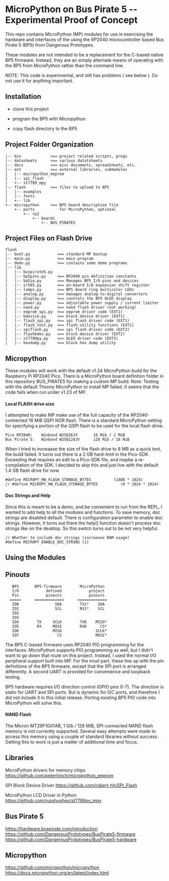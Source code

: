 # MicroPython on Bus Pirate 5 -- Experimental Proof of Concept


This repo contains MicroPython (MP) modules for use in exercising the
hardware and interfaces of the using the RP2040 microcontroller based
Bus Pirate 5 (BP5) from Dangerous Prototypes.

These modules are not intended to be a replacement for the C-based
native BP5 firmware. Instead, they are an simply alternate means of 
operating with the BP5 from MicroPython rather than the command line. 

NOTE: This code is experimental, and still has problems ( see below ). 
Do not use it for anything important.

## Installation

* clone this project

* program the BP5 with Micropython

* copy flash directory to the BP5 


## Project Folder Organization



```
|-- bin             <== project related scripts, progs
|-- datasheets      <== various datatsheets
|-- docs            <== misc documents, spreadsheets, etc.
|-- ext             <== external libraries, submodules
|   |-- micropython_eeprom
|   |-- spi_flash
|   +-- st7789_mpy
|-- flash           <== files to upload to BP5
|   |-- examples
|   |-- fonts
|   +-- lib
+-- micropython     <== BP5 board description file
    +-- ports           for MicroPython, optional
        +-- rp2
            +-- boards
                +-- BUS_PIRATE5
```

## Project Files on Flash Drive

```
flash
|-- boot.py            <== standard MP bootup
|-- main.py            <== main program
|-- demo.py            <== contains some demo programs
|-- lib
|   |-- buspirate5.py
|   |-- bp5pins.py     <== RP2040 pin definition constants
|   |-- bp5io.py       <== Manages BP5 I/O pins and devices
|   |-- sr595.py       <== on-board I/O expansion shift register
|   |-- lamps.py       <== BP5 board ring multicolor LEDs
|   |-- analog.py      <== manages analog-to-digital converters
|   |-- display.py     <== controls the BP5 OLED display
|   |-- power.py       <== adjustable power supply / current limiter
|   |-- nand.py        <== nand flash driver (not working)
|   |-- eeprom_spi.py  <== eeprom driver code (EXT1)
|   |-- bdevice.py     <== block device driver (EXT1)
|   |-- flash_spi.py   <== spi flash driver code (EXT1)
|   |-- flash_test.py  <== flash utility functions (EXT1)
|   |-- spiflash.py    <== spi flash driver code (EXT2)
|   |-- flashbdev.py   <== block device driver (EXT2)
|   |-- st7789py.py    <== OLED driver code (EXT3)
|   |-- hexdump.py     <== block hex dump utility
```

## Micropython

These modules will work with the default v1.24 MicroPython build for the
Raspberry Pi RP2040 Pico.  There is a MicroPython board definition
folder in this repository BUS_PIRATE5 for making a custom MP build.
Note: Testing with the default Thonny MicroPython to install MP failed.
It seems that the code fails when run under v1.23 of MP. 

#### Local FLASH drive size

I attempted to make MP make use of the full capacity of the
RP2040-connected 16 MiB QSPI NOR flash.  There is a standard MicroPython
setting for specifying a portion of the QSPI flash to be used for the
local flash drive. 

```
Pico RP2040:    Winbond W25Q16JV       16 Mib / 2 MiB
Bus Pirate 5:   Winbond W25Q128JV      128 Mib / 16 MiB
```

When I tried to increaase the size of the flash drive to 8 MB as a quick
test, the build failed. It turns out there is a 2 GB hard-limit in the
Pico-SDK.  Exceeding that requires an edit to a Pico-SDK file, and maybe 
a re-compilation of the SDK. I decided to skip this and just live with
the default 1.4 GB flash drive for now.

```
#define MICROPY_HW_FLASH_STORAGE_BYTES          (1408 * 1024)
// #define MICROPY_HW_FLASH_STORAGE_BYTES          (8 * 1024 * 1024)
```

#### Doc Strings and Help

Since this is meant to be a demo, and be convenient to run from the
REPL, I wanted to add help to all the modules and functions. To save
memory, doc strings are disabled default. There is configuration
parameter to enable doc strings. However, it turns out there the help()
function doesn't process doc strings like on the desktop. So this switch
turns out to be not very helpful.

```
// Whether to include doc strings (increases RAM usage)
#define MICROPY_ENABLE_DOC_STRING (1)
```

## Using the Modules


## Pinouts

```
   BP5       BP5-firmware        MicroPython
   I/O            defined            project
   Pin            pinouts            pinouts 
  =====      =============      =============
   IO0                SDA        TX1*    SDA   
   IO1                SCL        RX1*    SCL   
   IO2                                         
   IO3                                         
   IO4        TX     SCLK        TX0    MISO*
   IO5        RX     MOSI        RX0      CS*
   IO6               MISO               SCLK*
   IO7                 CS               MOSI*

```

The BP5 C-based firmware uses RP2040 PIO programming for the 
interfaces. MicroPython supports PIO programming as well, but I didn't
want to go down that route on this project.  Instead, I used the normal
I/O peripheral support built into MP.  For the most part, these line up
with the pin definitions of the BP5 firmware, except that the SPI port
is arranged differently. A second UART is provided for convenience and 
loopback testing.

BP5 hardware requires I/O direction control (GPIO pins 0-7). The
direction is static for UART and SPI ports. But is dynamic for I2C 
ports, and therefore I did not include it in this initial release.
Porting existing BP5 PIO code into MicroPython will solve this.

#### NAND Flash

The Micron MT29F1G01AB, 1 Gib / 128 MiB, SPI-connected NAND flash memory
is not currently supported. Several easy attempts were made to access
this memory using a couple of standard libraries without success.
Getting this to work is just a matter of additional time and focus.


## Libraries

MicroPython drivers for memory chips
https://github.com/peterhinch/micropython_eeprom

SPI Block Device Driver
https://github.com/robert-hh/SPI_Flash

MicroPython LCD Driver in Python
https://github.com/russhughes/st7789py_mpy


## Bus Pirate 5

https://hardware.buspirate.com/introduction
https://github.com/DangerousPrototypes/BusPirate5-firmware
https://github.com/DangerousPrototypes/BusPirate5-hardware

## Micropython

https://github.com/micropython/micropython
https://docs.micropython.org/en/latest/index.html


